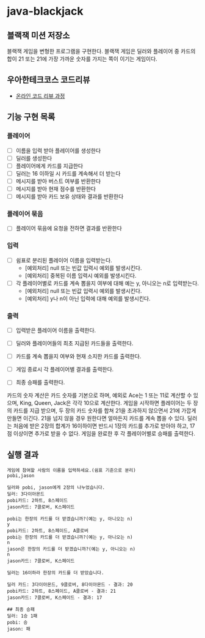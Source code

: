 # java-blackjack

## 블랙잭 미션 저장소
블랙잭 게임을 변형한 프로그램을 구현한다. 블랙잭 게임은 딜러와 플레이어 중 카드의 합이 21 또는 21에 가장 가까운 숫자를 가지는 쪽이 이기는 게임이다.

## 우아한테크코스 코드리뷰

- [온라인 코드 리뷰 과정](https://github.com/woowacourse/woowacourse-docs/blob/master/maincourse/README.md)


## 기능 구현 목록

### 플레이어
- [ ] 이름을 입력 받아 플레이어를 생성한다
- [ ] 딜러를 생성한다
- [ ] 플레이어에게 카드를 지급한다
- [ ] 딜러는 16 이하일 시 카드를 계속해서 더 받는다
- [ ] 메시지를 받아 버스트 여부를 반환한다
- [ ] 메시지를 받아 현재 점수를 반환한다
- [ ] 메시지를 받아 카드 보유 상태와 결과를 반환한다

### 플레이어 묶음
- [ ] 플레이어 묶음에 요청을 전하면 결과를 반환한다

### 입력
- [ ] 쉼표로 분리된 플레이어 이름을 입력받는다.
    - [예외처리] null 또는 빈값 입력시 예외를 발생시킨다.
    - [예외처리] 중복된 이름 입력시 예외를 발생시킨다.
- [ ] 각 플레이어별로 카드를 계속 뽑을지 여부에 대해 예는 y, 아니오는 n로 입력받는다.
    - [예외처리] null 또는 빈값 입력시 예외를 발생시킨다.
    - [예외처리] y나 n이 아닌 입력에 대해 예외를 발생시킨다. 

### 출력
- [ ] 입력받은 플레이어 이름을 출력한다.
- [ ] 딜러와 플레이어들의 최초 지급된 카드들을 출력한다.
- [ ] 카드를 계속 뽑을지 여부와 현재 소지한 카드를 출력한다.
- [ ] 게임 종료시 각 플레이어별 결과를 출력한다.
- [ ] 최종 승패를 출력한다.


카드의 숫자 계산은 카드 숫자를 기본으로 하며, 예외로 Ace는 1 또는 11로 계산할 수 있으며, King, Queen, Jack은 각각 10으로 계산한다.
게임을 시작하면 플레이어는 두 장의 카드를 지급 받으며, 두 장의 카드 숫자를 합쳐 21을 초과하지 않으면서 21에 가깝게 만들면 이긴다. 21을 넘지 않을 경우 원한다면 얼마든지 카드를 계속 뽑을 수 있다.
딜러는 처음에 받은 2장의 합계가 16이하이면 반드시 1장의 카드를 추가로 받아야 하고, 17점 이상이면 추가로 받을 수 없다.
게임을 완료한 후 각 플레이어별로 승패를 출력한다.

## 실행 결과

```
게임에 참여할 사람의 이름을 입력하세요.(쉼표 기준으로 분리)
pobi,jason

딜러와 pobi, jason에게 2장의 나누었습니다.
딜러: 3다이아몬드
pobi카드: 2하트, 8스페이드
jason카드: 7클로버, K스페이드

pobi는 한장의 카드를 더 받겠습니까?(예는 y, 아니오는 n)
y
pobi카드: 2하트, 8스페이드, A클로버
pobi는 한장의 카드를 더 받겠습니까?(예는 y, 아니오는 n)
n
jason은 한장의 카드를 더 받겠습니까?(예는 y, 아니오는 n)
n
jason카드: 7클로버, K스페이드

딜러는 16이하라 한장의 카드를 더 받았습니다.

딜러 카드: 3다이아몬드, 9클로버, 8다이아몬드 - 결과: 20
pobi카드: 2하트, 8스페이드, A클로버 - 결과: 21
jason카드: 7클로버, K스페이드 - 결과: 17

## 최종 승패
딜러: 1승 1패
pobi: 승
jason: 패
```
